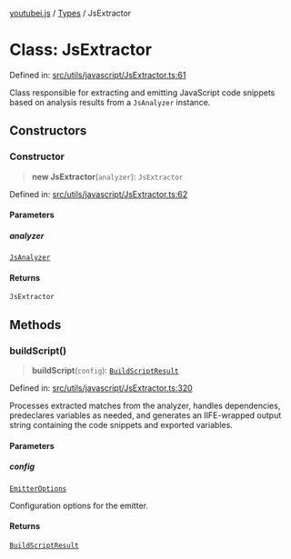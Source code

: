 [youtubei.js](../../../../README.md) / [Types](../README.md) / JsExtractor

# Class: JsExtractor

Defined in: [src/utils/javascript/JsExtractor.ts:61](https://github.com/LuanRT/YouTube.js/blob/0733f60b57877f6b8b87dfd5cc6195b5085f5c09/src/utils/javascript/JsExtractor.ts#L61)

Class responsible for extracting and emitting JavaScript code snippets
based on analysis results from a `JsAnalyzer` instance.

## Constructors

### Constructor

> **new JsExtractor**(`analyzer`): `JsExtractor`

Defined in: [src/utils/javascript/JsExtractor.ts:62](https://github.com/LuanRT/YouTube.js/blob/0733f60b57877f6b8b87dfd5cc6195b5085f5c09/src/utils/javascript/JsExtractor.ts#L62)

#### Parameters

##### analyzer

[`JsAnalyzer`](JsAnalyzer.md)

#### Returns

`JsExtractor`

## Methods

### buildScript()

> **buildScript**(`config`): [`BuildScriptResult`](../interfaces/BuildScriptResult.md)

Defined in: [src/utils/javascript/JsExtractor.ts:320](https://github.com/LuanRT/YouTube.js/blob/0733f60b57877f6b8b87dfd5cc6195b5085f5c09/src/utils/javascript/JsExtractor.ts#L320)

Processes extracted matches from the analyzer, handles dependencies, predeclares 
variables as needed, and generates an IIFE-wrapped output string containing the
code snippets and exported variables.

#### Parameters

##### config

[`EmitterOptions`](../interfaces/EmitterOptions.md)

Configuration options for the emitter.

#### Returns

[`BuildScriptResult`](../interfaces/BuildScriptResult.md)

